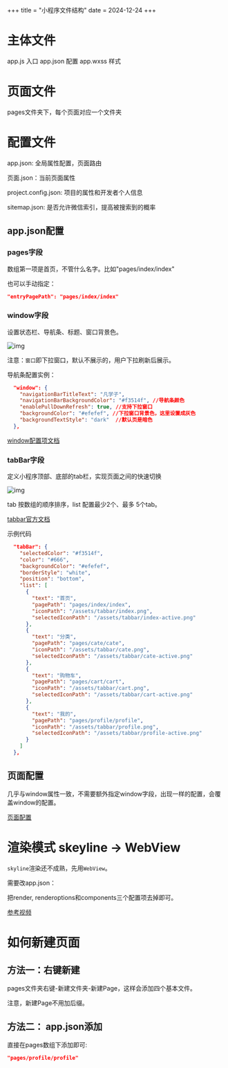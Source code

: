 +++
title = "小程序文件结构"
date = 2024-12-24
+++

# 主体文件

app.js 入口
app.json 配置
app.wxss 样式

# 页面文件

pages文件夹下，每个页面对应一个文件夹

# 配置文件

app.json: 全局属性配置，页面路由

页面.json：当前页面属性

project.config.json: 项目的属性和开发者个人信息

sitemap.json: 是否允许微信索引，提高被搜索到的概率

## app.json配置

### pages字段

数组第一项是首页，不管什么名字。比如"pages/index/index"

也可以手动指定：

```json
"entryPagePath": "pages/index/index"
```

### window字段

设置状态栏、导航条、标题、窗口背景色。

![img](https://linxz-aliyun.oss-cn-shenzhen.aliyuncs.com/images/202412241633451.png)

注意：`窗口`即下拉窗口，默认不展示的，用户下拉刷新后展示。

导航条配置实例：

```json
  "window": {
    "navigationBarTitleText": "凡学子",
    "navigationBarBackgroundColor": "#f3514f", //导航条颜色
    "enablePullDownRefresh": true, //支持下拉窗口
    "backgroundColor": "#efefef", //下拉窗口背景色，这里设置成灰色
    "backgroundTextStyle": "dark"  //默认页是暗色
  },
```

[window配置项文档](https://developers.weixin.qq.com/miniprogram/dev/reference/configuration/app.html#window)

### tabBar字段

定义小程序顶部、底部的tab栏，实现页面之间的快速切换

![img](https://linxz-aliyun.oss-cn-shenzhen.aliyuncs.com/images/202412241645782.png)

tab 按数组的顺序排序，list 配置最少2个、最多 5个tab。

[tabbar官方文档](https://developers.weixin.qq.com/miniprogram/dev/reference/configuration/app.html#tabBar)

示例代码

```json
  "tabBar": {
    "selectedColor": "#f3514f",
    "color": "#666",
    "backgroundColor": "#efefef",
    "borderStyle": "white",
    "position": "bottom",
    "list": [
      {
        "text": "首页",
        "pagePath": "pages/index/index",
        "iconPath": "/assets/tabbar/index.png",
        "selectedIconPath": "/assets/tabbar/index-active.png"
      },
      {
        "text": "分类",
        "pagePath": "pages/cate/cate",
        "iconPath": "/assets/tabbar/cate.png",
        "selectedIconPath": "/assets/tabbar/cate-active.png"
      },
      {
        "text": "购物车",
        "pagePath": "pages/cart/cart",
        "iconPath": "/assets/tabbar/cart.png",
        "selectedIconPath": "/assets/tabbar/cart-active.png"
      },
      {
        "text": "我的",
        "pagePath": "pages/profile/profile",
        "iconPath": "/assets/tabbar/profile.png",
        "selectedIconPath": "/assets/tabbar/profile-active.png"
      }
    ]
  },
```

## 页面配置

几乎与window属性一致，不需要额外指定window字段，出现一样的配置，会覆盖window的配置。

[页面配置](https://developers.weixin.qq.com/miniprogram/dev/reference/configuration/page.html)


# 渲染模式 skeyline -> WebView

`skyline`渲染还不成熟，先用`WebView`。

需要改app.json：

把render, renderoptions和components三个配置项去掉即可。

[参考视频](https://www.bilibili.com/video/BV1LF4m1E7kB?t=282.7&p=9)


# 如何新建页面

## 方法一：右键新建

pages文件夹右键-新建文件夹-新建Page，这样会添加四个基本文件。

注意，新建Page不用加后缀。

## 方法二： app.json添加

直接在pages数组下添加即可:

```json
"pages/profile/profile"
```

